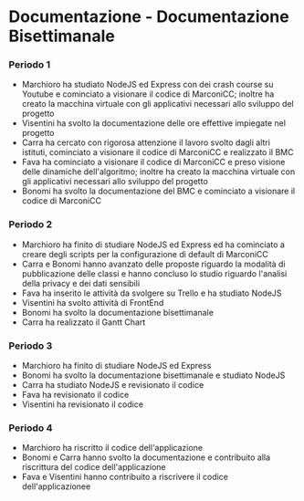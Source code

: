 # Documentazione - Documentazione Bisettimanale

### Periodo 1

- Marchioro ha studiato NodeJS ed Express con dei crash course su Youtube e cominciato a visionare il codice di MarconiCC; inoltre ha creato la macchina virtuale con gli applicativi necessari allo sviluppo del progetto
- Visentini ha svolto la documentazione delle ore effettive impiegate nel progetto
- Carra ha cercato con rigorosa attenzione il lavoro svolto dagli altri istituti, cominciato a visionare il codice di MarconiCC e realizzato il BMC 
- Fava ha cominciato a visionare il codice di MarconiCC e preso visione delle dinamiche dell'algoritmo; inoltre ha creato la macchina virtuale con gli applicativi necessari allo sviluppo del progetto
- Bonomi ha svolto la documentazione del BMC e cominciato a visionare il codice di MarconiCC

### Periodo 2

- Marchioro ha finito di studiare NodeJS ed Express ed ha cominciato a creare degli scripts per la configurazione di default di MarconiCC
- Carra e Bonomi hanno avanzato delle proposte riguardo la modalità di pubblicazione delle classi e hanno concluso lo studio riguardo l'analisi della privacy e dei dati sensibili
- Fava ha inserito le attività da svolgere su Trello e ha studiato NodeJS
- Visentini ha svolto attività di FrontEnd
- Bonomi ha svolto la documentazione bisettimanale
- Carra ha realizzato il Gantt Chart 

### Periodo 3

- Marchioro ha finito di studiare NodeJS ed Express
- Bonomi ha svolto la documentazione bisettimanale e studiato NodeJS
- Carra ha studiato NodeJS e revisionato il codice
- Fava ha revisionato il codice
- Visentini ha revisionato il codice

### Periodo 4

- Marchioro ha riscritto il codice dell'applicazione
- Bonomi e Carra hanno svolto la documentazione e contribuito alla riscrittura del codice dell'applicazione
- Fava e Visentini hanno contribuito a riscrivere il codice dell'applicazionee 

